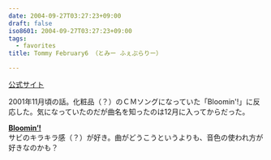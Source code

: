 ```yaml
---
date: 2004-09-27T03:27:23+09:00
draft: false
iso8601: 2004-09-27T03:27:23+09:00
tags:
  - favorites
title: Tommy February6 （とみー ふぇぶらりー）

---
```


<div class="entry-body">
  <p><a href="http://www.sonymusic.co.jp/Music/Info/Tommy/">公式サイト</a></p>

  <p>2001年11月頃の話。化粧品（？）のＣＭソングになっていた「Bloomin'!」に反応した。気になっていたのだが曲名を知ったのは12月に入ってからだった。</p>

  <p><strong><a href="http://www.amazon.co.jp/exec/obidos/ASIN/B00005TZH1/nqounet-22/ref=nosim/" name="amazletlink" id="amazletlink">Bloomin’!</a></strong> <br />
    サビのキラキラ感（？）が好き。曲がどうこうというよりも、音色の使われ方が好きなのかも？</p>
</div>

